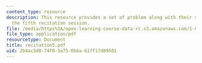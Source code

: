 ```yaml
---
content_type: resource
description: This resource provides a set of problem along with their solutions for
  the fifth recitation session.
file: /media/https%3A/open-learning-course-data-rc.s3.amazonaws.com/1-060-engineering-mechanics-ii-spring-2006/2b4ac3d074f03a750b6a61ff17d09501_recitation5.pdf
file_type: application/pdf
resourcetype: Document
title: recitation5.pdf
uid: 2b4ac3d0-74f0-3a75-0b6a-61ff17d09501
---
```

